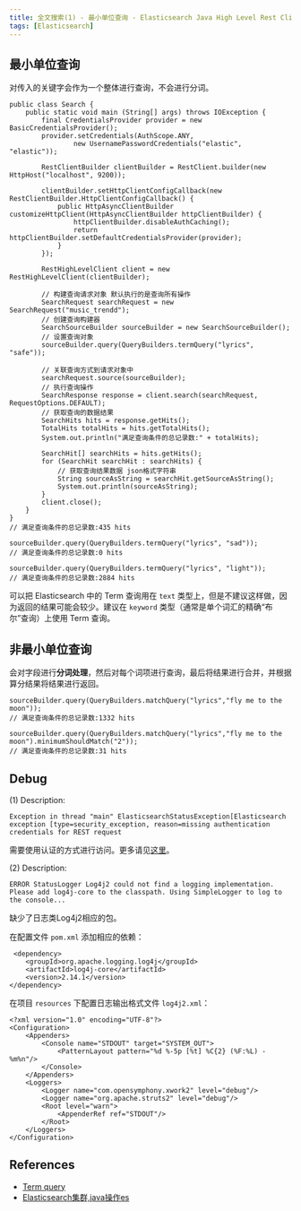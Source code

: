 ```yaml
---
title: 全文搜索(1) - 最小单位查询 - Elasticsearch Java High Level Rest Client
tags: [Elasticsearch]
---
```


## 最小单位查询
对传入的关键字会作为一个整体进行查询，不会进行分词。

```
public class Search {
    public static void main (String[] args) throws IOException {
        final CredentialsProvider provider = new BasicCredentialsProvider();
        provider.setCredentials(AuthScope.ANY,
                new UsernamePasswordCredentials("elastic", "elastic"));

        RestClientBuilder clientBuilder = RestClient.builder(new HttpHost("localhost", 9200));

        clientBuilder.setHttpClientConfigCallback(new RestClientBuilder.HttpClientConfigCallback() {
            public HttpAsyncClientBuilder customizeHttpClient(HttpAsyncClientBuilder httpClientBuilder) {
                httpClientBuilder.disableAuthCaching();
                return httpClientBuilder.setDefaultCredentialsProvider(provider);
            }
        });

        RestHighLevelClient client = new RestHighLevelClient(clientBuilder);

        // 构建查询请求对象 默认执行的是查询所有操作
        SearchRequest searchRequest = new SearchRequest("music_trendd");
        // 创建查询构建器
        SearchSourceBuilder sourceBuilder = new SearchSourceBuilder();
        // 设置查询对象
        sourceBuilder.query(QueryBuilders.termQuery("lyrics", "safe"));

        // 关联查询方式到请求对象中
        searchRequest.source(sourceBuilder);
        // 执行查询操作
        SearchResponse response = client.search(searchRequest, RequestOptions.DEFAULT);
        // 获取查询的数据结果
        SearchHits hits = response.getHits();
        TotalHits totalHits = hits.getTotalHits();
        System.out.println("满足查询条件的总记录数:" + totalHits);

        SearchHit[] searchHits = hits.getHits();
        for (SearchHit searchHit : searchHits) {
            // 获取查询结果数据 json格式字符串
            String sourceAsString = searchHit.getSourceAsString();
            System.out.println(sourceAsString);
        }
        client.close();
    }
}
// 满足查询条件的总记录数:435 hits
```

```
sourceBuilder.query(QueryBuilders.termQuery("lyrics", "sad"));
// 满足查询条件的总记录数:0 hits
```

```
sourceBuilder.query(QueryBuilders.termQuery("lyrics", "light"));
// 满足查询条件的总记录数:2884 hits
```

可以把 Elasticsearch 中的 Term 查询用在 `text` 类型上，但是不建议这样做，因为返回的结果可能会较少。建议在 `keyword` 类型（通常是单个词汇的精确“布尔”查询）上使用 Term 查询。

## 非最小单位查询
会对字段进行**分词处理**，然后对每个词项进行查询，最后将结果进行合并，并根据算分结果将结果进行返回。

```
sourceBuilder.query(QueryBuilders.matchQuery("lyrics","fly me to the moon"));
// 满足查询条件的总记录数:1332 hits
```

```
sourceBuilder.query(QueryBuilders.matchQuery("lyrics","fly me to the moon").minimumShouldMatch("2"));
// 满足查询条件的总记录数:31 hits
```

## Debug
(1) Description:
```
Exception in thread "main" ElasticsearchStatusException[Elasticsearch exception [type=security_exception, reason=missing authentication credentials for REST request
```

需要使用认证的方式进行访问。更多请见[这里](https://blog.csdn.net/qq_33689414/article/details/91880700)。

(2) Description:
```
ERROR StatusLogger Log4j2 could not find a logging implementation. Please add log4j-core to the classpath. Using SimpleLogger to log to the console...
```

缺少了日志类Log4j2相应的包。

在配置文件 `pom.xml` 添加相应的依赖：
```
 <dependency>
    <groupId>org.apache.logging.log4j</groupId>
    <artifactId>log4j-core</artifactId>
    <version>2.14.1</version>
</dependency>
```

在项目 `resources` 下配置日志输出格式文件 `log4j2.xml`：
```
<?xml version="1.0" encoding="UTF-8"?>
<Configuration>
    <Appenders>
        <Console name="STDOUT" target="SYSTEM_OUT">
            <PatternLayout pattern="%d %-5p [%t] %C{2} (%F:%L) - %m%n"/>
        </Console>
    </Appenders>
    <Loggers>
        <Logger name="com.opensymphony.xwork2" level="debug"/>
        <Logger name="org.apache.struts2" level="debug"/>
        <Root level="warn">
            <AppenderRef ref="STDOUT"/>
        </Root>
    </Loggers>
</Configuration>
```

## References
- [Term query](https://www.elastic.co/guide/en/elasticsearch/reference/7.15/query-dsl-term-query.html)
- [Elasticsearch集群,java操作es](https://www.mryhl.com.cn/bxws/a4ab.html)
